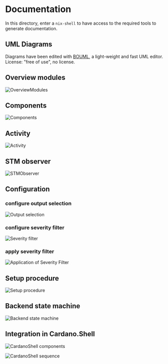 
# Documentation

In this directory, enter a `nix-shell` to have access to the required tools
to generate documentation.


## UML Diagrams

Diagrams have been edited with [BOUML](https://bouml.fr), a light-weight and fast UML editor.
License: "free of use", no license.

## Overview modules

![OverviewModules](OverviewModules.png)

## Components

![Components](Components.png)

## Activity

![Activity](Activity.png)

## STM observer

![STMObserver](STMObserver.png)

## Configuration

### configure output selection
![Output selection](Config_OutputSelection.png)

### configure severity filter
![Severity filter](Config_SeverityFilter.png)

### apply severity filter
![Application of Severity Filter](Trace_SeverityFilter.png)


## Setup procedure

![Setup procedure](SetupProcedure.png)

## Backend state machine

![Backend state machine](Backend_STM.png)


## Integration in Cardano.Shell

![CardanoShell components](CardanoShell_Components.png)

![CardanoShell sequence](CardanoShell_Seq.png)


